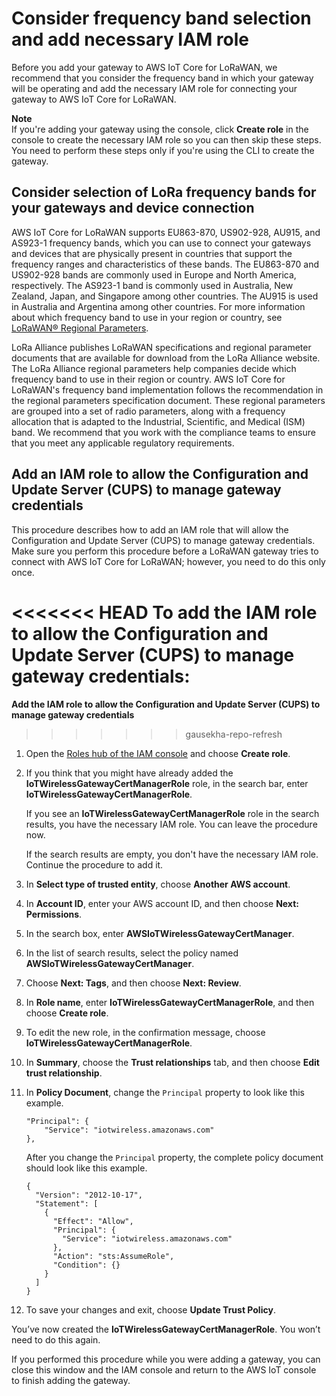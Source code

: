 # Consider frequency band selection and add necessary IAM role<a name="connect-iot-lorawan-rfregion-permissions"></a>

Before you add your gateway to AWS IoT Core for LoRaWAN, we recommend that you consider the frequency band in which your gateway will be operating and add the necessary IAM role for connecting your gateway to AWS IoT Core for LoRaWAN\.

**Note**  
If you're adding your gateway using the console, click **Create role** in the console to create the necessary IAM role so you can then skip these steps\. You need to perform these steps only if you're using the CLI to create the gateway\.

## Consider selection of LoRa frequency bands for your gateways and device connection<a name="connect-iot-lorawan-frequency-bands"></a>

AWS IoT Core for LoRaWAN supports EU863\-870, US902\-928, AU915, and AS923\-1 frequency bands, which you can use to connect your gateways and devices that are physically present in countries that support the frequency ranges and characteristics of these bands\. The EU863\-870 and US902\-928 bands are commonly used in Europe and North America, respectively\. The AS923\-1 band is commonly used in Australia, New Zealand, Japan, and Singapore among other countries\. The AU915 is used in Australia and Argentina among other countries\. For more information about which frequency band to use in your region or country, see [ LoRaWAN® Regional Parameters](https://lora-alliance.org/resource_hub/rp2-101-lorawan-regional-parameters-2/)\. 

LoRa Alliance publishes LoRaWAN specifications and regional parameter documents that are available for download from the LoRa Alliance website\. The LoRa Alliance regional parameters help companies decide which frequency band to use in their region or country\. AWS IoT Core for LoRaWAN's frequency band implementation follows the recommendation in the regional parameters specification document\. These regional parameters are grouped into a set of radio parameters, along with a frequency allocation that is adapted to the Industrial, Scientific, and Medical \(ISM\) band\. We recommend that you work with the compliance teams to ensure that you meet any applicable regulatory requirements\. 

## Add an IAM role to allow the Configuration and Update Server \(CUPS\) to manage gateway credentials<a name="connect-iot-lorawan-onboard-permissions"></a>

This procedure describes how to add an IAM role that will allow the Configuration and Update Server \(CUPS\) to manage gateway credentials\. Make sure you perform this procedure before a LoRaWAN gateway tries to connect with AWS IoT Core for LoRaWAN; however, you need to do this only once\.

<<<<<<< HEAD
**To add the IAM role to allow the Configuration and Update Server \(CUPS\) to manage gateway credentials:**
=======
**Add the IAM role to allow the Configuration and Update Server \(CUPS\) to manage gateway credentials**
>>>>>>> gausekha-repo-refresh

1. Open the [ Roles hub of the IAM console](https://console.aws.amazon.com/iam/home#/roles) and choose **Create role**\.

1. If you think that you might have already added the **IoTWirelessGatewayCertManagerRole** role, in the search bar, enter **IoTWirelessGatewayCertManagerRole**\.

   If you see an **IoTWirelessGatewayCertManagerRole** role in the search results, you have the necessary IAM role\. You can leave the procedure now\.

   If the search results are empty, you don't have the necessary IAM role\. Continue the procedure to add it\.

1. In **Select type of trusted entity**, choose **Another AWS account**\.

1. In **Account ID**, enter your AWS account ID, and then choose **Next: Permissions**\.

1. In the search box, enter **AWSIoTWirelessGatewayCertManager**\.

1. In the list of search results, select the policy named **AWSIoTWirelessGatewayCertManager**\.

1. Choose **Next: Tags**, and then choose **Next: Review**\.

1. In **Role name**, enter **IoTWirelessGatewayCertManagerRole**, and then choose **Create role**\.

1. To edit the new role, in the confirmation message, choose **IoTWirelessGatewayCertManagerRole**\.

1. In **Summary**, choose the **Trust relationships** tab, and then choose **Edit trust relationship**\.

1. In **Policy Document**, change the `Principal` property to look like this example\.

   ```
   "Principal": { 
       "Service": "iotwireless.amazonaws.com" 
   },
   ```

   After you change the `Principal` property, the complete policy document should look like this example\.

   ```
   {
     "Version": "2012-10-17",
     "Statement": [
       {
         "Effect": "Allow",
         "Principal": {
           "Service": "iotwireless.amazonaws.com"
         },
         "Action": "sts:AssumeRole",
         "Condition": {}
       }
     ]
   }
   ```

1. To save your changes and exit, choose **Update Trust Policy**\.

You’ve now created the **IoTWirelessGatewayCertManagerRole**\. You won’t need to do this again\.

If you performed this procedure while you were adding a gateway, you can close this window and the IAM console and return to the AWS IoT console to finish adding the gateway\. 